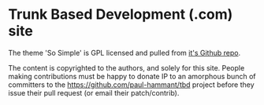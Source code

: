 # Trunk Based Development (.com) site

The theme 'So Simple' is GPL licensed and pulled from [it's Github repo](https://github.com/mmistakes/so-simple-theme).

The content is copyrighted to the authors, and solely for this site. People making contributions must be happy to donate IP to an amorphous bunch of committers to the https://github.com/paul-hammant/tbd project before they issue their pull request (or email their patch/contrib).


